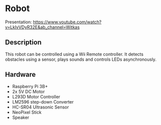 # Robot
Presentation: https://www.youtube.com/watch?v=LkIvVDyR32E&ab_channel=Witkas <br>
## Description
This robot can be controlled using a Wii Remote controller. It detects obstacles using a sensor, plays sounds and controls LEDs asynchronously. <br>
## Hardware
* Raspberry Pi 3B+
* 2x 5V DC Motor
* L293D Motor Controller
* LM2596 step-down Converter
* HC-SR04 Ultrasonic Sensor
* NeoPixel Stick
* Speaker
